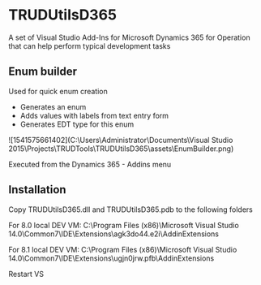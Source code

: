 # TRUDUtilsD365
A set of Visual Studio Add-Ins for Microsoft Dynamics 365 for Operation that can help perform typical development tasks  

## Enum builder

Used for quick enum creation

- Generates an enum
- Adds values with labels from text entry form
- Generates EDT type for this enum

![1541575661402](C:\Users\Administrator\Documents\Visual Studio 2015\Projects\TRUDTools\TRUDUtilsD365\assets\EnumBuilder.png)

Executed from the Dynamics 365 - Addins menu

## Installation

Copy TRUDUtilsD365.dll and TRUDUtilsD365.pdb to the following folders

For 8.0 local DEV VM:
C:\Program Files (x86)\Microsoft Visual Studio 14.0\Common7\IDE\Extensions\agk3do44.e2i\AddinExtensions

For 8.1 local DEV VM:
C:\Program Files (x86)\Microsoft Visual Studio 14.0\Common7\IDE\Extensions\ugjn0jrw.pfb\AddinExtensions

Restart VS